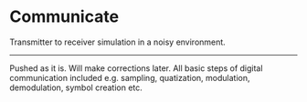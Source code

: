 # Communicate
Transmitter to receiver simulation in a noisy environment. 

---------------------------------------

Pushed as it is. Will make corrections later. All basic steps of digital communication included e.g. sampling, quatization, modulation, demodulation, symbol creation etc.
